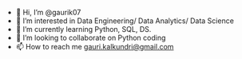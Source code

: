 - 👋 Hi, I’m @gaurik07
- 👀 I’m interested in Data Engineering/ Data Analytics/ Data Science
- 🌱 I’m currently learning Python, SQL, DS.
- 💞️ I’m looking to collaborate on Python coding
- 📫 How to reach me gauri.kalkundri@gmail.com

<!---
gaurik07/gaurik07 is a ✨ special ✨ repository because its `README.md` (this file) appears on your GitHub profile.
You can click the Preview link to take a look at your changes.
--->
